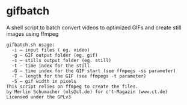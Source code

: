 # gifbatch
A shell script to batch convert videos to optimized GIFs and create still images using ffmpeg
```
gifbatch.sh usage:
  -i – input files ( eg. video)
  -g – GIF output folder (eg. gif)
  -s – stills output folder (eg. still)
  -t – time index for the still
  -G – time index for the GIF start (see ffmpegs -ss parameter)
  -T – length for the GIF (see ffmpegs -t parameter) 
  -S – gif width in pixels
This script relies on ffmpeg to create the files.
by Merlin Schumacher (mls@ct.de) for c't-Magazin (www.ct.de)
Licensed under the GPLv3
```
